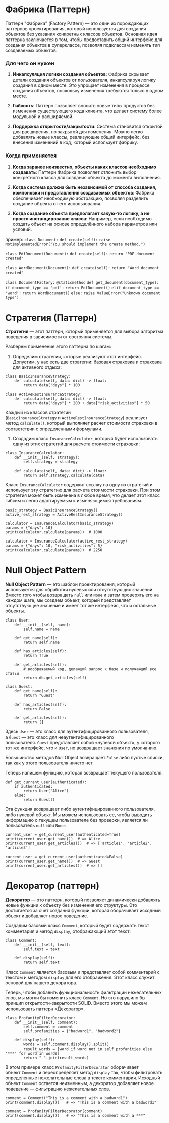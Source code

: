 # Фабрика (Паттерн)

Паттерн "Фабрика" (Factory Pattern) — это один из порождающих паттернов проектирования, который используется для создания объектов без указания конкретных классов объектов. Основная идея паттерна заключается в том, чтобы предоставить общий интерфейс для создания объектов в суперклассе, позволяя подклассам изменять тип создаваемых объектов.

### Для чего он нужен

1. **Инкапсуляция логики создания объектов**: Фабрика скрывает детали создания объектов от пользователя, инкапсулируя логику создания в одном месте. Это упрощает изменения в процессе создания объектов, поскольку изменения требуются только в одном месте.
    
2. **Гибкость**: Паттерн позволяет вносить новые типы продуктов без изменения существующего кода клиента, что делает систему более модульной и расширяемой.
    
3. **Поддержка открытости/закрытости**: Система становится открытой для расширения, но закрытой для изменения. Можно легко добавлять новые классы, реализующие общий интерфейс, без внесения изменений в код, который использует фабрику.
    

### Когда применяется

1. **Когда заранее неизвестно, объекты каких классов необходимо создавать**: Паттерн Фабрика позволяет отложить выбор конкретного класса для создания объекта до момента выполнения.
    
2. **Когда система должна быть независимой от способа создания, компоновки и представления создаваемых объектов**: Фабрика обеспечивает необходимую абстракцию, позволяя разделить создание объекта от его использования.
    
3. **Когда создание объекта предполагает какую-то логику, а не просто инстанцирование класса**: Например, если необходимо создать объект на основе определённого набора параметров или условий.

пример:
`class Document:`
    `def create(self):`
        `raise NotImplementedError("You should implement the create method.")`

`class PdfDocument(Document):`
    `def create(self):`
        `return "PDF document created"`

`class WordDocument(Document):`
    `def create(self):`
        `return "Word document created"`

`class DocumentFactory:`
    `@staticmethod`
    `def get_document(document_type):`
        `if document_type == 'pdf':`
            `return PdfDocument()`
        `elif document_type == 'word':`
            `return WordDocument()`
        `else:`
            `raise ValueError("Unknown document type")`



# Стратегия (Паттерн)
**Стратегия** — этот паттерн, который применяется для выбора алгоритма поведения в зависимости от состояния системы.

Разберем применение этого паттерна по шагам:

1. Определим стратегии, которые реализуют этот интерфейс. Допустим, у нас есть две стратегии: базовая страховка и страховка для активного отдыха:
```
class BasicInsuranceStrategy:
    def calculate(self, data: dict) -> float:
        return data["days"] * 100

class ActiveRestInsuranceStrategy:
    def calculate(self, data: dict) -> float:
        return data["days"] * 200 + data["risk_activities"] * 50
```
Каждый из классов стратегий (`BasicInsuranceStrategy` и `ActiveRestInsuranceStrategy`) реализует метод `calculate()`, который выполняет расчет стоимости страховки в соответствии с определенными формулами.

1. Создадим класс `InsuranceCalculator`, который будет использовать одну из этих стратегий для расчета стоимости страховки:
```
class InsuranceCalculator:
    def __init__(self, strategy):
        self.strategy = strategy

    def calculate(self, data: dict) -> float:
        return self.strategy.calculate(data)
```

Класс `InsuranceCalculator` содержит ссылку на одну из стратегий и использует эту стратегию для расчета стоимости страховки. При этом стратегия может быть изменена в любое время, что делает этот класс гибким и легко адаптируемым к изменяющимся требованиям.

```
basic_strategy = BasicInsuranceStrategy()
active_rest_strategy = ActiveRestInsuranceStrategy()

calculator = InsuranceCalculator(basic_strategy)
params = {"days": 10}
print(calculator.calculate(params))  # 1000

calculator = InsuranceCalculator(active_rest_strategy)
params = {"days": 10, "risk_activities": 5}
print(calculator.calculate(params))  # 2250
```

# Null Object Pattern
**Null Object Pattern** — это шаблон проектирования, который используется для обработки нулевых или отсутствующих значений. Вместо того чтобы возвращать `null` или `None` и затем проверять его на каждом шаге, мы создаем объект, который представляет отсутствующее значение и имеет тот же интерфейс, что и остальные объекты.

```
class User:
    def __init__(self, name):
        self.name = name

    def get_name(self):
        return self.name

    def has_articles(self):
        return True

    def get_articles(self):
        # воображаемый код, делающий запрос к базе и получающий все статьи
        return db.get_articles(self)

class Guest:
    def get_name(self):
        return "Guest"

    def has_articles(self):
        return False

    def get_articles(self):
        return []
```

Здесь `User` — это класс для аутентифицированного пользователя, а `Guest` — это класс для неаутентифицированного пользователя. `Guest` представляет собой «нулевой объект», у которого тот же интерфейс, что и `User`, но возвращает значения по умолчанию.

Большинство методов Null Object возвращает `False` либо пустые списки, так как у этого пользователя ничего нет.

Теперь напишем функцию, которая возвращает текущего пользователя:

```
def get_current_user(authenticated):
    if authenticated:
        return User("Alice")
    else:
        return Guest()
```

Эта функция возвращает либо аутентифицированного пользователя, либо нулевой объект. Мы можем использовать ее, чтобы выводить информацию о текущем пользователе без проверки, является ли пользователь `null` или `None`:

```
current_user = get_current_user(authenticated=True)
print(current_user.get_name())  # => Alice
print(current_user.get_articles())  # => ['article1', 'article2', 'article3']

current_user = get_current_user(authenticated=False)
print(current_user.get_name())  # => Guest
print(current_user.get_articles())  # => []
```

# Декоратор (паттерн)
**Декоратор** — это паттерн, который позволяет динамически добавлять новые функции к объекту без изменения его структуры. Это достигается за счет создания функции, которая оборачивает исходный объект и добавляет новое поведение.

Создадим базовый класс `Comment`, который будет содержать текст комментария и метод `display`, отображающий этот текст:

```
class Comment:
    def __init__(self, text):
        self.text = text

    def display(self):
        return self.text
```
Класс `Comment` является базовым и представляет собой комментарий с текстом и методом `display` для его отображения. Этот класс служит основой для нашего декоратора.

Теперь, чтобы добавить функциональность фильтрации нежелательных слов, мы могли бы изменить класс `Comment`. Но это нарушило бы принцип открытости-закрытости SOLID. Вместо этого мы можем использовать паттерн «Декоратор».

```
class ProfanityFilterDecorator:
    def __init__(self, comment):
        self.comment = comment
        self.profanities = {"badword1", "badword2"}

    def display(self):
        words = self.comment.display().split()
        result_words = [word if word not in self.profanities else "***" for word in words]
        return " ".join(result_words)
```

В этом примере класс `ProfanityFilterDecorator` оборачивает объект `Comment` и переопределяет метод `display` так, чтобы фильтровать определенные нежелательные слова в тексте комментария. Исходный объект `Comment` остается неизменным, а декоратор добавляет новое поведение — фильтрацию нежелательных слов.

```
comment = Comment("This is a comment with a badword1")
print(comment.display())   # => "This is a comment with a badword1"

comment = ProfanityFilterDecorator(comment)
print(comment.display())   # => "This is a comment with a ***"
```


